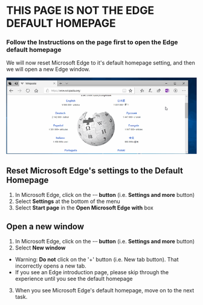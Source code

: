 # THIS PAGE IS NOT THE EDGE DEFAULT HOMEPAGE
### Follow the Instructions on the page first to open the Edge default homepage
We will now reset Microsoft Edge to it's default homepage setting, and then we will open a new Edge window.

<img src="./images/edge-default-homepage.gif">  

## Reset Microsoft Edge's settings to the Default Homepage

1. In Microsoft Edge, click on the **··· button** (i.e. **Settings and more** button)
2. Select **Settings** at the bottom of the menu 
3. Select **Start page** in the **Open Microsoft Edge with** box

## Open a new window
1. In Microsoft Edge, click on the **··· button** (i.e. **Settings and more** button)
2. Select **New window**
 - Warning:  **Do not** click on the '+' button (i.e. New tab button). That incorrectly opens a new tab.
 - If you see an Edge introduction page, please skip through the experience until you see the default homepage
3. When you see Microsoft Edge's default homepage, move on to the next task.

<!--
![MS Edge Settings Highlight](/images/instructions-settings_highlight.png)
![MS Edge Open Microsoft Edge With Settings Highlight](/images/instructions-open_microsoft_edge_highlight.png)
-->

